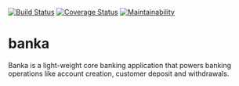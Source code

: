 [![Build Status](https://travis-ci.com/Xwebyna/banka.svg?branch=development)](https://travis-ci.com/Xwebyna/banka) [![Coverage Status](https://coveralls.io/repos/github/Xwebyna/banka/badge.svg?branch=development)](https://coveralls.io/github/Xwebyna/banka?branch=development) [![Maintainability](https://api.codeclimate.com/v1/badges/cc41be350a7b19176b94/maintainability)](https://codeclimate.com/github/Xwebyna/banka/maintainability)
# banka
Banka is a light-weight core banking application that powers banking operations like account creation, customer deposit and withdrawals. 
